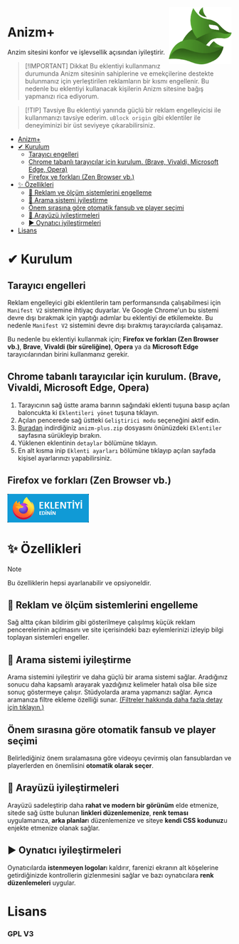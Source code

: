 <img align="right" height="128px" src="./src/assets/icon/green.png" alt="Anizm+ eklentisini edinin.">

# Anizm+
Anzim sitesini konfor ve işlevsellik açısından iyileştirir.

> [!IMPORTANT] Dikkat
> Bu eklentiyi kullanmanız durumunda Anizm sitesinin sahiplerine ve emekçilerine destekte bulunmanız için yerleştirilen reklamların bir kısmı engellenir. Bu nedenle bu eklentiyi kullanacak kişilerin Anizm sitesine bağış yapmanızı rica ediyorum.

> [!TIP] Tavsiye
> Bu eklentiyi yanında güçlü bir reklam engelleyicisi ile kullanmanızı tavsiye ederim. `uBlock origin` gibi eklentiler ile deneyiminizi bir üst seviyeye çıkarabilirsiniz.

- [Anizm+](#anizm)
- [✔ Kurulum](#-kurulum)
  - [Tarayıcı engelleri](#tarayıcı-engelleri)
  - [Chrome tabanlı tarayıcılar için kurulum. (Brave,  Vivaldi, Microsoft Edge, Opera)](#chrome-tabanlı-tarayıcılar-için-kurulum-brave--vivaldi-microsoft-edge-opera)
  - [Firefox ve forkları (Zen Browser vb.)](#firefox-ve-forkları-zen-browser-vb)
- [✨ Özellikleri](#-özellikleri)
  - [🛑 Reklam ve ölçüm sistemlerini engelleme](#-reklam-ve-ölçüm-sistemlerini-engelleme)
  - [🔎 Arama sistemi iyileştirme](#-arama-sistemi-iyileştirme)
  - [Önem sırasına göre otomatik fansub ve player seçimi](#önem-sırasına-göre-otomatik-fansub-ve-player-seçimi)
  - [🎨 Arayüzü iyileştirmeleri](#-arayüzü-iyileştirmeleri)
  - [▶ Oynatıcı iyileştirmeleri](#-oynatıcı-iyileştirmeleri)
- [Lisans](#lisans)

# ✔ Kurulum

## Tarayıcı engelleri
Reklam engelleyici gibi eklentilerin tam performansında çalışabilmesi için `Manifest V2` sistemine ihtiyaç duyarlar. Ve Google Chrome'un bu sistemi devre dışı bırakmak için yaptığı adımlar bu eklentiyi de etkilemekte. Bu nedenle `Manifest V2` sistemini devre dışı bırakmış tarayıcılarda çalışamaz.

Bu nedenle bu eklentiyi kullanmak için; **Firefox ve forkları (Zen Browser vb.)**, **Brave**, **Vivaldi (bir süreliğine)**, **Opera** ya da **Microsoft Edge** tarayıcılarından birini kullanmanız gerekir.

## Chrome tabanlı tarayıcılar için kurulum. (Brave,  Vivaldi, Microsoft Edge, Opera)

1) Tarayıcının sağ üstte arama barının sağındaki eklenti tuşuna basıp açılan baloncukta ki `Eklentileri yönet` tuşuna tıklayın.
2) Açılan pencerede sağ üstteki `Geliştirici modu` seçeneğini aktif edin.
3) [Buradan](https://github.com/sanalzio/anizm-plus/releases/latest) indirdiğiniz `anizm-plus.zip` dosyasını önünüzdeki `Eklentiler` sayfasına sürükleyip bırakın.
4) Yüklenen eklentinin `detaylar` bölümüne tıklayın.
5) En alt kısma inip `Eklenti ayarları` bölümüne tıklayıp açılan sayfada kişisel ayarlarınızı yapabilirsiniz.

## Firefox ve forkları (Zen Browser vb.)
<a href="https://addons.mozilla.org/addon/anizm-plus/"><img src="./assets/get_addon_tr.png" alt="Anizm+ eklentisini edinin."></a>

# ✨ Özellikleri

> [!NOTE]
> Bu özelliklerin hepsi ayarlanabilir ve opsiyoneldir.

## 🛑 Reklam ve ölçüm sistemlerini engelleme
Sağ altta çıkan bildirim gibi gösterilmeye çalışılmış küçük reklam pencerelerinin açılmasını ve site içerisindeki bazı eylemlerinizi izleyip bilgi toplayan sistemleri engeller.

## 🔎 Arama sistemi iyileştirme
Arama sistemini iyileştirir ve daha güçlü bir arama sistemi sağlar. Aradığınız sonucu daha kapsamlı arayarak yazdığınız kelimeler hatalı olsa bile size sonuç göstermeye çalışır. Stüdyolarda arama yapmanızı sağlar. Ayrıca aramanıza filtre ekleme özelliği sunar. [(Filtreler hakkında daha fazla detay için tıklayın.)](https://github.com/sanalzio/anizm-arama?tab=readme-ov-file#filtreler)

## Önem sırasına göre otomatik fansub ve player seçimi
Belirlediğiniz önem sıralamasına göre videoyu çevirmiş olan fansublardan ve playerlerden en önemlisini **otomatik olarak seçer**.

## 🎨 Arayüzü iyileştirmeleri
Arayüzü sadeleştirip daha **rahat ve modern bir görünüm** elde etmenize, sitede sağ üstte bulunan **linkleri düzenlemenize**, **renk teması** uygulamanıza, **arka planlar**ı düzenlemenize ve siteye **kendi CSS kodunuz**u enjekte etmenize olanak sağlar.

## ▶ Oynatıcı iyileştirmeleri
Oynatıcılarda **istenmeyen logolar**ı kaldırır, farenizi ekranın alt köşelerine getirdiğinizde kontrollerin gizlenmesini sağlar ve bazı oynatıcılara **renk düzenlemeleri** uygular.

# Lisans
<h3>GPL V3</h3>
